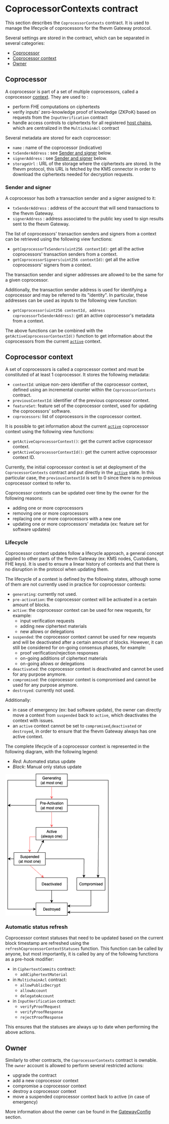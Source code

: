 # CoprocessorContexts contract

This section describes the `CoprocessorContexts` contract. It is used to manage the lifecycle of coprocessors for the fhevm Gateway protocol.

Several settings are stored in the contract, which can be separated in several categories:

- [Coprocessor](#coprocessor)
- [Coprocessor context](#coprocessor-context)
- [Owner](#owner)

## Coprocessor

A coprocessor is part of a set of multiple coprocessors, called a coprocessor [context](#coprocessor-context). They are used to :

- perform FHE computations on ciphertexts
- verify inputs' zero-knowledge proof of knowledge (ZKPoK) based on requests from the `InputVerification` contract
- handle access controls to ciphertexts for all registered [host chains](./gateway_config.md#host-chains), which are centralized in the `MultichainAcl` contract

Several metadata are stored for each coprocessor:

- `name` : name of the coprocessor (indicative)
- `txSenderAddress` : see [Sender and signer](#sender-and-signer) below.
- `signerAddress` : see [Sender and signer](#sender-and-signer) below.
- `storageUrl` : URL of the storage where the ciphertexts are stored. In the fhevm protocol, this URL is fetched by the KMS connector in order to download the ciphertexts needed for decryption requests.

### Sender and signer

A coprocessor has both a transaction sender and a signer assigned to it:

- `txSenderAddress` : address of the account that will send transactions to the fhevm Gateway.
- `signerAddress` : address associated to the public key used to sign results sent to the fhevm Gateway.

The list of coprocessors' transaction senders and signers from a context can be retrieved using the following view functions:

- `getCoprocessorTxSenders(uint256 contextId)`: get all the active coprocessors' transaction senders from a context.
- `getCoprocessorSigners(uint256 contextId)`: get all the active coprocessors' signers from a context.

The transaction sender and signer addresses are allowed to be the same for a given coprocessor.

Additionally, the transaction sender address is used for identifying a coprocessor and may be referred to its "identity". In particular, these addresses can be used as inputs to the following view function:

- `getCoprocessor(uint256 contextId, address coprocessorTxSenderAddress)`: get an active coprocessor's metadata from a context.

The above functions can be combined with the `getActiveCoprocessorContextId()` function to get information about the coprocessors from the current [`active`](#lifecycle) context.

## Coprocessor context

A set of coprocessors is called a coprocessor context and must be constituted of at least 1 coprocessor. It stores the following metadata:

- `contextId`: unique non-zero identifier of the coprocessor context, defined using an incremental counter within the `CoprocessorContexts` contract.
- `previousContextId`: identifier of the previous coprocessor context.
- `featureSet`: feature set of the coprocessor context, used for updating the coprocessors' software.
- `coprocessors`: list of coprocessors in the coprocessor context.

It is possible to get information about the current [`active`](#lifecycle) coprocessor context using the following view functions:

- `getActiveCoprocessorContext()`: get the current active coprocessor context.
- `getActiveCoprocessorContextId()`: get the current active coprocessor context ID.

Currently, the initial coprocessor context is set at deployment of the `CoprocessorContexts` contract and put directly in the [`active`](#lifecycle) state. In this particular case, the `previousContextId` is set to 0 since there is no previous coprocessor context to refer to.

Coprocessor contexts can be updated over time by the owner for the following reasons:

- adding one or more coprocessors
- removing one or more coprocessors
- replacing one or more coprocessors with a new one
- updating one or more coprocessors' metadata (ex: feature set for software updates)

### Lifecycle

Coprocessor context updates follow a lifecycle approach, a general concept applied to other parts of the fhevm Gateway (ex: KMS nodes, Custodians, FHE keys). It is used to ensure a linear history of contexts and that there is no disruption in the protocol when updating them.

The lifecycle of a context is defined by the following states, although some of them are not currently used in practice for coprocessor contexts:

- `generating`: currently not used.
- `pre-activation`: the coprocessor context will be activated in a certain amount of blocks.
- `active`: the coprocessor context can be used for new requests, for example:
  - input verification requests
  - adding new ciphertext materials
  - new allows or delegations
- `suspended`: the coprocessor context cannot be used for new requests and will be deactivated after a certain amount of blocks. However, it can still be considered for on-going consensus phases, for example:
  - proof verification/rejection responses
  - on-going additions of ciphertext materials
  - on-going allows or delegations
- `deactivated`: the coprocessor context is deactivated and cannot be used for any purpose anymore.
- `compromised`: the coprocessor context is compromised and cannot be used for any purpose anymore.
- `destroyed`: currently not used.

Additionally:

- in case of emergency (ex: bad software update), the owner can directly move a context from `suspended` back to `active`, which deactivates the context with issues.
- an `active` context cannot be set to `compromised`,`deactivated` or `destroyed`, in order to ensure that the fhevm Gateway always has one active context.

The complete lifecycle of a coprocessor context is represented in the following diagram, with the following legend:

- _Red_: Automated status update
- _Black_: Manual only status update

![Context lifecycle](../../.assets/lifecycle_contexts.png)

### Automatic status refresh

Coprocessor context statuses that need to be updated based on the current block timestamp are refreshed using the `refreshCoprocessorContextStatuses` function. This function can be called by anyone, but most importantly, it is called by any of the following functions as a pre-hook modifier:

- in `CiphertextCommits` contract:
  - `addCiphertextMaterial`
- in `MultichainAcl` contract:
  - `allowPublicDecrypt`
  - `allowAccount`
  - `delegateAccount`
- in `InputVerification` contract:
  - `verifyProofRequest`
  - `verifyProofResponse`
  - `rejectProofResponse`

This ensures that the statuses are always up to date when performing the above actions.

## Owner

Similarly to other contracts, the `CoprocessorContexts` contract is ownable. The `owner` account is allowed to perform several restricted actions:

- upgrade the contract
- add a new coprocessor context
- compromise a coprocessor context
- destroy a coprocessor context
- move a suspended coprocessor context back to active (in case of emergency)

More information about the owner can be found in the [GatewayConfig](./gateway_config.md#governance-accounts) section.
